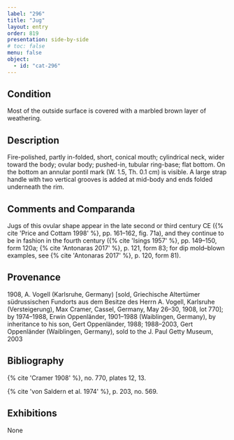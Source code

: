 ```yaml
---
label: "296"
title: "Jug"
layout: entry
order: 819
presentation: side-by-side
# toc: false
menu: false
object:
  - id: "cat-296"
---
```


## Condition

Most of the outside surface is covered with a marbled brown layer of weathering.

## Description

Fire-polished, partly in-folded, short, conical mouth; cylindrical neck, wider toward the body; ovular body; pushed-in, tubular ring-base; flat bottom. On the bottom an annular pontil mark (W. 1.5, Th. 0.1 cm) is visible. A large strap handle with two vertical grooves is added at mid-body and ends folded underneath the rim.

## Comments and Comparanda

Jugs of this ovular shape appear in the late second or third century CE ({% cite 'Price and Cottam 1998' %}, pp. 161–162, fig. 71a), and they continue to be in fashion in the fourth century ({% cite 'Isings 1957' %}, pp. 149–150, form 120a; {% cite 'Antonaras 2017' %}, p. 121, form 83; for dip mold–blown examples, see {% cite 'Antonaras 2017' %}, p. 120, form 81).

## Provenance

1908, A. Vogell (Karlsruhe, Germany) [sold, Griechische Altertümer südrussischen Fundorts aus dem Besitze des Herrn A. Vogell, Karlsruhe (Versteigerung), Max Cramer, Cassel, Germany, May 26–30, 1908, lot 770]; by 1974–1988, Erwin Oppenländer, 1901–1988 (Waiblingen, Germany), by inheritance to his son, Gert Oppenländer, 1988; 1988–2003, Gert Oppenländer (Waiblingen, Germany), sold to the J. Paul Getty Museum, 2003

## Bibliography

{% cite 'Cramer 1908' %}, no. 770, plates 12, 13.

{% cite 'von Saldern et al. 1974' %}, p. 203, no. 569.

## Exhibitions

None
